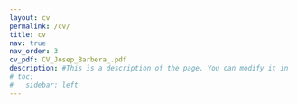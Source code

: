 ```yaml
---
layout: cv
permalink: /cv/
title: cv
nav: true
nav_order: 3
cv_pdf: CV_Josep_Barbera_.pdf
description: #This is a description of the page. You can modify it in '_pages/cv.md'. You can also change or remove the top pdf download button.
# toc:
#   sidebar: left
---
```

